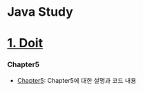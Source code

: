 # Java Study


# [1. Doit](https://github.com/L-LIFE/Java/tree/399f41e9b680512ce0e62519f48b4889f0c369af/doit)
<h3>Chapter5</h3>

* [Chapter5](https://github.com/L-LIFE/Java/tree/77166d02e1f264a6520116d3f9b3b8054f864755/doit/Chapter5/src):  Chapter5에 대한 설명과 코드 내용
